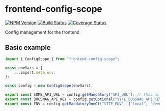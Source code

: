 # frontend-config-scope

[![NPM Version](https://img.shields.io/npm/v/frontend-config-scope.svg)](https://npmjs.org/package/frontend-config-scope)
[![Build Status](https://github.com/kibertoad/frontend-config-scope/workflows/ci/badge.svg)](https://github.com/kibertoad/frontend-config-scope/actions)
[![Coverage Status](https://coveralls.io/repos/kibertoad/frontend-config-scope/badge.svg?branch=main)](https://coveralls.io/r/kibertoad/frontend-config-scope?branch=main)

Config management for the frontend

## Basic example

```ts
import { ConfigScope } from "frontend-config-scope";

const envVars = {
	...import.meta.env,
};

const config = new ConfigScope(envVars);

export const SOME_API_URL = config.getMandatory("API_URL"); // this will throw an error if not set
export const BUGSNAG_API_KEY = config.getOptional("VITE_BUGSNAG_API_KEY", ""); // this will use default value if not set
export const ENV = config.getMandatoryOneOf("VITE_ENV", ["local", "development", "production"]); // this will throw an error if not one of the supported values
```
